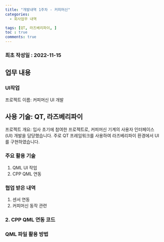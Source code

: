 ```yaml
---
title: "개발내역 1주차 - 커피머신"
categories:
  - 회사업무 내역

tags: [QT, 라즈베리파이, ]
toc : true
comments: true
---
```


### 최초 작성일 : 2022-11-15

## 업무 내용
### UI작업

프로젝트 이름: 커피머신 UI 개발

## 사용 기술: QT, 라즈베리파이

프로젝트 개요: 입사 초기에 참여한 프로젝트로, 커피머신 기계의 사용자 인터페이스(UI) 개발을 담당했습니다. 주로 QT 프레임워크를 사용하여 라즈베리파이 환경에서 UI를 구현하였습니다.

### 주요 활용 기술
1. QML UI 작업
2. CPP QML 연동


### 협업 받은 내역
1. 센서 연동
2. 커피머신 동작 관련


### 2. CPP QML 연동 코드
### QML 파일 활용 방법



